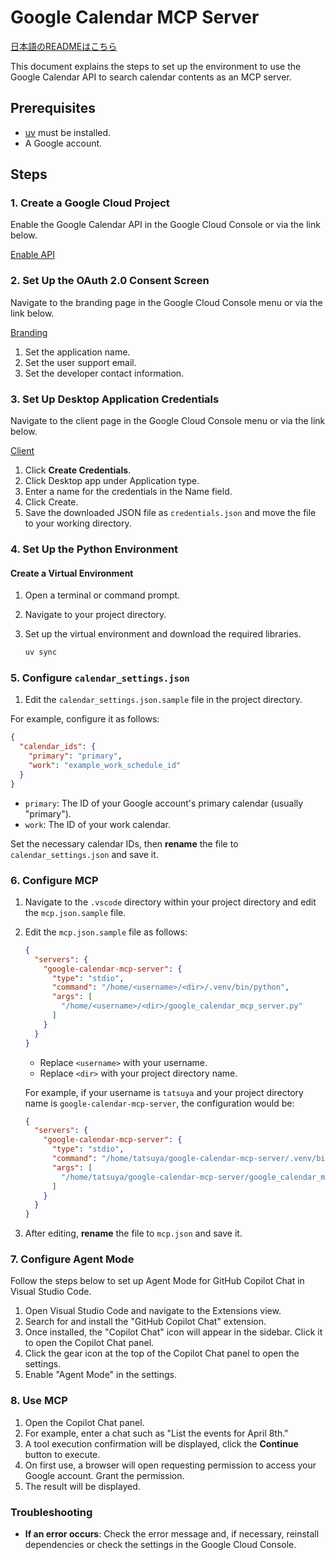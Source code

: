 # Google Calendar MCP Server

[日本語のREADMEはこちら](README.ja.md)

This document explains the steps to set up the environment to use the Google Calendar API to search calendar contents as an MCP server.

## Prerequisites

- [uv](https://github.com/astral-sh/uv) must be installed.
- A Google account.

## Steps

### 1. Create a Google Cloud Project

Enable the Google Calendar API in the Google Cloud Console or via the link below.

[Enable API](https://console.cloud.google.com/flows/enableapi?apiid=calendar-json.googleapis.com&hl=en)

### 2. Set Up the OAuth 2.0 Consent Screen

Navigate to the branding page in the Google Cloud Console menu or via the link below.

[Branding](https://console.cloud.google.com/auth/branding?hl=en)

1. Set the application name.
2. Set the user support email.
3. Set the developer contact information.

### 3. Set Up Desktop Application Credentials

Navigate to the client page in the Google Cloud Console menu or via the link below.

[Client](https://console.cloud.google.com/auth/clients?hl=en)

1. Click **Create Credentials**.
2. Click Desktop app under Application type.
3. Enter a name for the credentials in the Name field.
4. Click Create.
5. Save the downloaded JSON file as `credentials.json` and move the file to your working directory.

### 4. Set Up the Python Environment

#### Create a Virtual Environment

1. Open a terminal or command prompt.
2. Navigate to your project directory.
3. Set up the virtual environment and download the required libraries.

   ```sh
   uv sync
   ```

### 5. Configure `calendar_settings.json`

1. Edit the `calendar_settings.json.sample` file in the project directory.

For example, configure it as follows:

```json
{
  "calendar_ids": {
    "primary": "primary",
    "work": "example_work_schedule_id"
  }
}
```

- `primary`: The ID of your Google account's primary calendar (usually "primary").
- `work`: The ID of your work calendar.

Set the necessary calendar IDs, then **rename** the file to `calendar_settings.json` and save it.

### 6. Configure MCP

1. Navigate to the `.vscode` directory within your project directory and edit the `mcp.json.sample` file.
2. Edit the `mcp.json.sample` file as follows:

   ```json
   {
     "servers": {
       "google-calendar-mcp-server": {
         "type": "stdio",
         "command": "/home/<username>/<dir>/.venv/bin/python",
         "args": [
           "/home/<username>/<dir>/google_calendar_mcp_server.py"
         ]
       }
     }
   }
   ```

   - Replace `<username>` with your username.
   - Replace `<dir>` with your project directory name.

   For example, if your username is `tatsuya` and your project directory name is `google-calendar-mcp-server`, the configuration would be:

   ```json
   {
     "servers": {
       "google-calendar-mcp-server": {
         "type": "stdio",
         "command": "/home/tatsuya/google-calendar-mcp-server/.venv/bin/python",
         "args": [
           "/home/tatsuya/google-calendar-mcp-server/google_calendar_mcp_server.py"
         ]
       }
     }
   }
   ```

3. After editing, **rename** the file to `mcp.json` and save it.

### 7. Configure Agent Mode

Follow the steps below to set up Agent Mode for GitHub Copilot Chat in Visual Studio Code.

1. Open Visual Studio Code and navigate to the Extensions view.
2. Search for and install the "GitHub Copilot Chat" extension.
3. Once installed, the "Copilot Chat" icon will appear in the sidebar. Click it to open the Copilot Chat panel.
4. Click the gear icon at the top of the Copilot Chat panel to open the settings.
5. Enable "Agent Mode" in the settings.

### 8. Use MCP

1. Open the Copilot Chat panel.
2. For example, enter a chat such as "List the events for April 8th."
3. A tool execution confirmation will be displayed, click the **Continue** button to execute.
4. On first use, a browser will open requesting permission to access your Google account. Grant the permission.
5. The result will be displayed.

### Troubleshooting

- **If an error occurs**: Check the error message and, if necessary, reinstall dependencies or check the settings in the Google Cloud Console.
